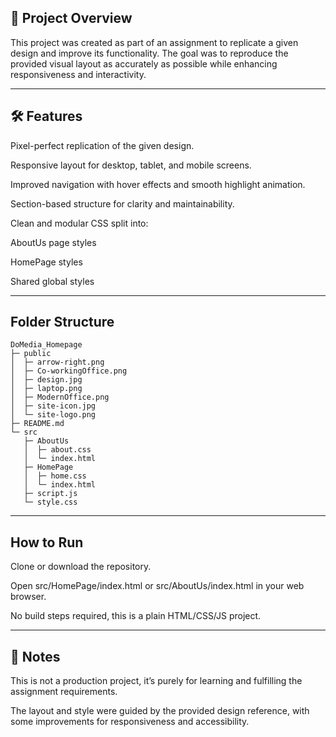 ## 📄 Project Overview

This project was created as part of an assignment to replicate a given design and improve its functionality.
The goal was to reproduce the provided visual layout as accurately as possible while enhancing responsiveness and interactivity.

---

## 🛠 Features
Pixel-perfect replication of the given design.

Responsive layout for desktop, tablet, and mobile screens.

Improved navigation with hover effects and smooth highlight animation.

Section-based structure for clarity and maintainability.

Clean and modular CSS split into:

AboutUs page styles

HomePage styles

Shared global styles

---
## Folder Structure
```
DoMedia_Homepage
├─ public
│  ├─ arrow-right.png
│  ├─ Co-workingOffice.png
│  ├─ design.jpg
│  ├─ laptop.png
│  ├─ ModernOffice.png
│  ├─ site-icon.jpg
│  └─ site-logo.png
├─ README.md
└─ src
   ├─ AboutUs
   │  ├─ about.css
   │  └─ index.html
   ├─ HomePage
   │  ├─ home.css
   │  └─ index.html
   ├─ script.js
   └─ style.css

```

---

## How to Run
Clone or download the repository.

Open src/HomePage/index.html or src/AboutUs/index.html in your web browser.

No build steps required, this is a plain HTML/CSS/JS project.

---

## 📌 Notes
This is not a production project, it’s purely for learning and fulfilling the assignment requirements.

The layout and style were guided by the provided design reference, with some improvements for responsiveness and accessibility.

